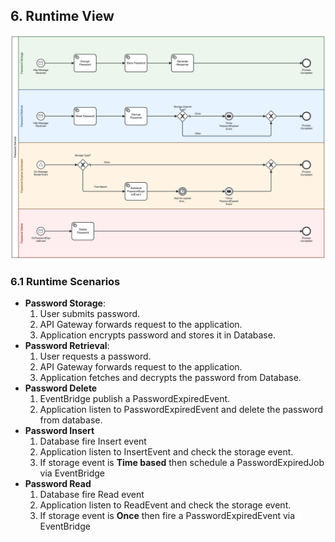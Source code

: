 ## 6. Runtime View

![Runtime-View](./images/06-Runtime-View.png)

### 6.1 Runtime Scenarios
* **Password Storage**:
    1. User submits password.
    2. API Gateway forwards request to the application.
    3. Application encrypts password and stores it in Database.
* **Password Retrieval**:
    1. User requests a password.
    2. API Gateway forwards request to the application.
    3. Application fetches and decrypts the password from Database.
* **Password Delete**
    1. EventBridge publish a PasswordExpiredEvent.
    2. Application listen to PasswordExpiredEvent and delete the password from database.
* **Password Insert**
  1. Database fire Insert event
  2. Application listen to InsertEvent and check the storage event.
  3. If storage event is **Time based** then schedule a PasswordExpiredJob via EventBridge
* **Password Read**
  1. Database fire Read event
  2. Application listen to ReadEvent and check the storage event.
  3. If storage event is **Once** then fire a PasswordExpiredEvent via EventBridge